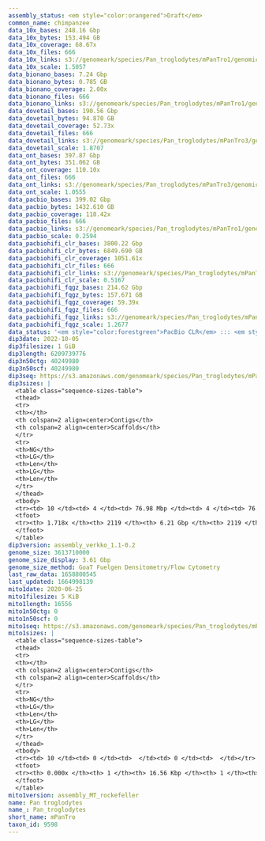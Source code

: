 ```yaml
---
assembly_status: <em style="color:orangered">Draft</em>
common_name: chimpanzee
data_10x_bases: 248.16 Gbp
data_10x_bytes: 153.494 GB
data_10x_coverage: 68.67x
data_10x_files: 666
data_10x_links: s3://genomeark/species/Pan_troglodytes/mPanTro1/genomic_data/10x/<br>
data_10x_scale: 1.5057
data_bionano_bases: 7.24 Gbp
data_bionano_bytes: 0.785 GB
data_bionano_coverage: 2.00x
data_bionano_files: 666
data_bionano_links: s3://genomeark/species/Pan_troglodytes/mPanTro1/genomic_data/bionano/<br>
data_dovetail_bases: 190.56 Gbp
data_dovetail_bytes: 94.870 GB
data_dovetail_coverage: 52.73x
data_dovetail_files: 666
data_dovetail_links: s3://genomeark/species/Pan_troglodytes/mPanTro3/genomic_data/dovetail/<br>
data_dovetail_scale: 1.8707
data_ont_bases: 397.87 Gbp
data_ont_bytes: 351.062 GB
data_ont_coverage: 110.10x
data_ont_files: 666
data_ont_links: s3://genomeark/species/Pan_troglodytes/mPanTro3/genomic_data/ont/<br>
data_ont_scale: 1.0555
data_pacbio_bases: 399.02 Gbp
data_pacbio_bytes: 1432.610 GB
data_pacbio_coverage: 110.42x
data_pacbio_files: 666
data_pacbio_links: s3://genomeark/species/Pan_troglodytes/mPanTro1/genomic_data/pacbio/<br>
data_pacbio_scale: 0.2594
data_pacbiohifi_clr_bases: 3800.22 Gbp
data_pacbiohifi_clr_bytes: 6849.690 GB
data_pacbiohifi_clr_coverage: 1051.61x
data_pacbiohifi_clr_files: 666
data_pacbiohifi_clr_links: s3://genomeark/species/Pan_troglodytes/mPanTro3/genomic_data/pacbio_hifi/<br>
data_pacbiohifi_clr_scale: 0.5167
data_pacbiohifi_fqgz_bases: 214.62 Gbp
data_pacbiohifi_fqgz_bytes: 157.671 GB
data_pacbiohifi_fqgz_coverage: 59.39x
data_pacbiohifi_fqgz_files: 666
data_pacbiohifi_fqgz_links: s3://genomeark/species/Pan_troglodytes/mPanTro3/genomic_data/pacbio_hifi/<br>
data_pacbiohifi_fqgz_scale: 1.2677
data_status: '<em style="color:forestgreen">PacBio CLR</em> ::: <em style="color:forestgreen">ONT Simplex</em> ::: <em style="color:forestgreen">ONT Duplex</em> ::: <em style="color:forestgreen">10x</em> ::: <em style="color:forestgreen">Arima</em> ::: <em style="color:forestgreen">Dovetail</em>'
dip3date: 2022-10-05
dip3filesize: 1 GiB
dip3length: 6209739776
dip3n50ctg: 40249980
dip3n50scf: 40249980
dip3seq: https://s3.amazonaws.com/genomeark/species/Pan_troglodytes/mPanTro3/assembly_verkko_1.1-0.2/mPanTro3.dip.20221005.fasta.gz
dip3sizes: |
  <table class="sequence-sizes-table">
  <thead>
  <tr>
  <th></th>
  <th colspan=2 align=center>Contigs</th>
  <th colspan=2 align=center>Scaffolds</th>
  </tr>
  <tr>
  <th>NG</th>
  <th>LG</th>
  <th>Len</th>
  <th>LG</th>
  <th>Len</th>
  </tr>
  </thead>
  <tbody>
  <tr><td> 10 </td><td> 4 </td><td> 76.98 Mbp </td><td> 4 </td><td> 76.98 Mbp </td></tr>  <tr><td> 20 </td><td> 9 </td><td> 59.06 Mbp </td><td> 9 </td><td> 59.06 Mbp </td></tr>  <tr><td> 30 </td><td> 16 </td><td> 51.34 Mbp </td><td> 16 </td><td> 51.34 Mbp </td></tr>  <tr><td> 40 </td><td> 23 </td><td> 45.80 Mbp </td><td> 23 </td><td> 45.80 Mbp </td></tr>  <tr style="background-color:#cccccc;"><td> 50 </td><td> 32 </td><td style="background-color:#88ff88;"> 40.25 Mbp </td><td> 32 </td><td style="background-color:#88ff88;"> 40.25 Mbp </td></tr>  <tr><td> 60 </td><td> 41 </td><td> 38.49 Mbp </td><td> 41 </td><td> 38.49 Mbp </td></tr>  <tr><td> 70 </td><td> 50 </td><td> 36.45 Mbp </td><td> 50 </td><td> 36.45 Mbp </td></tr>  <tr><td> 80 </td><td> 61 </td><td> 32.06 Mbp </td><td> 61 </td><td> 32.06 Mbp </td></tr>  <tr><td> 90 </td><td> 73 </td><td> 30.90 Mbp </td><td> 73 </td><td> 30.90 Mbp </td></tr>  <tr><td> 100 </td><td> 85 </td><td> 27.36 Mbp </td><td> 85 </td><td> 27.36 Mbp </td></tr>  </tbody>
  <tfoot>
  <tr><th> 1.718x </th><th> 2119 </th><th> 6.21 Gbp </th><th> 2119 </th><th> 6.21 Gbp </th></tr>
  </tfoot>
  </table>
dip3version: assembly_verkko_1.1-0.2
genome_size: 3613710000
genome_size_display: 3.61 Gbp
genome_size_method: GoaT Fuelgen Densitometry/Flow Cytometry
last_raw_data: 1658800545
last_updated: 1664998139
mito1date: 2020-06-25
mito1filesize: 5 KiB
mito1length: 16556
mito1n50ctg: 0
mito1n50scf: 0
mito1seq: https://s3.amazonaws.com/genomeark/species/Pan_troglodytes/mPanTro1/assembly_MT_rockefeller/mPanTro1.MT.20200625.fasta.gz
mito1sizes: |
  <table class="sequence-sizes-table">
  <thead>
  <tr>
  <th></th>
  <th colspan=2 align=center>Contigs</th>
  <th colspan=2 align=center>Scaffolds</th>
  </tr>
  <tr>
  <th>NG</th>
  <th>LG</th>
  <th>Len</th>
  <th>LG</th>
  <th>Len</th>
  </tr>
  </thead>
  <tbody>
  <tr><td> 10 </td><td> 0 </td><td>  </td><td> 0 </td><td>  </td></tr>  <tr><td> 20 </td><td> 0 </td><td>  </td><td> 0 </td><td>  </td></tr>  <tr><td> 30 </td><td> 0 </td><td>  </td><td> 0 </td><td>  </td></tr>  <tr><td> 40 </td><td> 0 </td><td>  </td><td> 0 </td><td>  </td></tr>  <tr style="background-color:#cccccc;"><td> 50 </td><td> 0 </td><td style="background-color:#ff8888;">  </td><td> 0 </td><td style="background-color:#ff8888;">  </td></tr>  <tr><td> 60 </td><td> 0 </td><td>  </td><td> 0 </td><td>  </td></tr>  <tr><td> 70 </td><td> 0 </td><td>  </td><td> 0 </td><td>  </td></tr>  <tr><td> 80 </td><td> 0 </td><td>  </td><td> 0 </td><td>  </td></tr>  <tr><td> 90 </td><td> 0 </td><td>  </td><td> 0 </td><td>  </td></tr>  <tr><td> 100 </td><td> 0 </td><td>  </td><td> 0 </td><td>  </td></tr>  </tbody>
  <tfoot>
  <tr><th> 0.000x </th><th> 1 </th><th> 16.56 Kbp </th><th> 1 </th><th> 16.56 Kbp </th></tr>
  </tfoot>
  </table>
mito1version: assembly_MT_rockefeller
name: Pan troglodytes
name_: Pan_troglodytes
short_name: mPanTro
taxon_id: 9598
---
```

